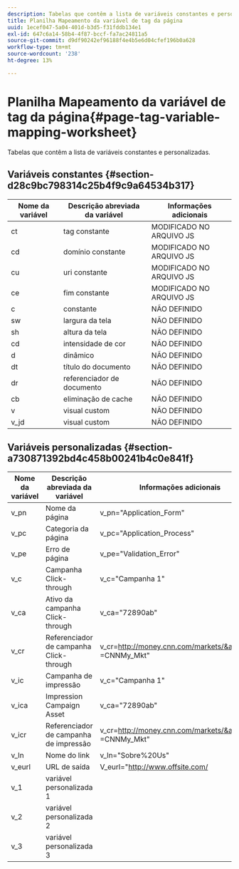 ```yaml
---
description: Tabelas que contêm a lista de variáveis constantes e personalizadas.
title: Planilha Mapeamento da variável de tag da página
uuid: 1ecef047-5a04-401d-b3d5-f31fddb134e1
exl-id: 647c6a14-58b4-4f87-bccf-fa7ac24811a5
source-git-commit: d9df90242ef96188f4e4b5e6d04cfef196b0a628
workflow-type: tm+mt
source-wordcount: '238'
ht-degree: 13%

---
```


# Planilha Mapeamento da variável de tag da página{#page-tag-variable-mapping-worksheet}

Tabelas que contêm a lista de variáveis constantes e personalizadas.

## Variáveis constantes {#section-d28c9bc798314c25b4f9c9a64534b317}

| Nome da variável | Descrição abreviada da variável | Informações adicionais  |
|---|---|---|
| ct | tag constante | MODIFICADO NO ARQUIVO JS |
| cd | domínio constante | MODIFICADO NO ARQUIVO JS |
| cu | uri constante | MODIFICADO NO ARQUIVO JS |
| ce | fim constante | MODIFICADO NO ARQUIVO JS |
| c | constante | NÃO DEFINIDO |
| sw | largura da tela | NÃO DEFINIDO |
| sh | altura da tela | NÃO DEFINIDO |
| cd | intensidade de cor | NÃO DEFINIDO |
| d | dinâmico | NÃO DEFINIDO |
| dt | título do documento | NÃO DEFINIDO |
| dr | referenciador de documento | NÃO DEFINIDO |
| cb | eliminação de cache | NÃO DEFINIDO |
| v | visual custom | NÃO DEFINIDO |
| v_jd | visual custom | NÃO DEFINIDO |

## Variáveis personalizadas {#section-a730871392bd4c458b00241b4c0e841f}

| Nome da variável | Descrição abreviada da variável | Informações adicionais  |
|---|---|---|
| v_pn | Nome da página | v_pn=&quot;Application_Form&quot; |
| v_pc | Categoria da página | v_pc=&quot;Application_Process&quot; |
| v_pe | Erro de página | v_pe=&quot;Validation_Error&quot; |
| v_c | Campanha Click-through | v_c=&quot;Campanha 1&quot; |
| v_ca | Ativo da campanha Click-through | v_ca=&quot;72890ab&quot; |
| v_cr | Referenciador de campanha Click-through | v_cr=http://money.cnn.com/markets/&amp;v_cp =CNNMy_Mkt&quot; |
| v_ic | Campanha de impressão | v_c=&quot;Campanha 1&quot; |
| v_ica | Impression Campaign Asset | v_ca=&quot;72890ab&quot; |
| v_icr | Referenciador de campanha de impressão | v_cr=http://money.cnn.com/markets/&amp;v_cp =CNNMy_Mkt&quot; |
| v_ln | Nome do link | v_ln=&quot;Sobre%20Us&quot; |
| v_eurl | URL de saída | V_eurl=&quot;http://www.offsite.com/ |
| v_1 | variável personalizada 1 |  |
| v_2 | variável personalizada 2 |  |
| v_3 | variável personalizada 3 |  |
